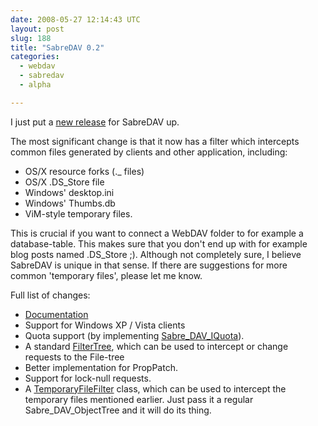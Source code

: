 ```yaml
---
date: 2008-05-27 12:14:43 UTC
layout: post
slug: 188
title: "SabreDAV 0.2"
categories:
  - webdav
  - sabredav
  - alpha

---
```

<p>I just put a <a href="http://code.google.com/p/sabredav/downloads/list">new release</a> for SabreDAV up.</p>

<p>The most significant change is that it now has a filter which intercepts common files generated by clients and other application, including:</p>

<ul>
  <li>OS/X resource forks (._ files)</li>
  <li>OS/X .DS_Store file</li>
  <li>Windows' desktop.ini</li>
  <li>Windows' Thumbs.db</li>
  <li>ViM-style temporary files.</li>
</ul>

<p>This is crucial if you want to connect a WebDAV folder to for example a database-table. This makes sure that you don't end up with for example blog posts named .DS_Store ;). Although not completely sure, I believe SabreDAV is unique in that sense. If there are suggestions for more common 'temporary files', please let me know.</p>

<p>Full list of changes:</p>

<ul>
  <li><a href="http://code.google.com/p/sabredav/w/list">Documentation</a></li>
  <li>Support for Windows XP / Vista clients</li>
  <li>Quota support (by implementing <a href="http://code.google.com/p/sabredav/source/browse/trunk/Sabre/DAV/IQuota.php">Sabre_DAV_IQuota</a>).</li>
  <li>A standard <a href="http://code.google.com/p/sabredav/source/browse/trunk/Sabre/DAV/FilterTree.php">FilterTree</a>, which can be used to intercept or change requests to the File-tree</li>
  <li>Better implementation for PropPatch.</li>
  <li>Support for lock-null requests.</li>
  <li>A <a href="http://code.google.com/p/sabredav/source/browse/trunk/Sabre/DAV/TemporaryFileFilter.php">TemporaryFileFilter</a> class, which can be used to intercept the temporary files mentioned earlier. Just pass it a regular Sabre_DAV_ObjectTree and it will do its thing.</li>
</ul>

